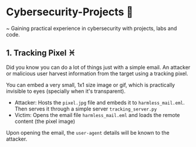 # Cybersecurity-Projects 👷
~ Gaining practical experience in cybersecurity with projects, labs and code.

## 1. Tracking Pixel ♓
Did you know you can do a lot of things just with a simple email. An attacker or malicious user harvest information from the target using a tracking pixel.

You can embed a very small, 1x1 size image or gif, which is practically invisible to eyes (specially when it's transparent).

- Attacker: Hosts the `pixel.jpg` file and embeds it to `harmless_mail.eml`. Then serves it through a simple server `tracking_server.py`
- Victim: Opens the email file `harmless_mail.eml` and loads the remote content (the pixel image)

Upon opening the email, the `user-agent` details will be known to the attacker.
